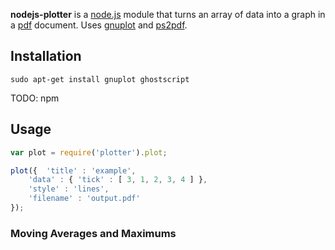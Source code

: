 **nodejs-plotter** is a [node.js](http://nodejs.org/) module that turns an array of data into a graph in a [pdf](http://www.adobe.com/products/acrobat/adobepdf.html) document. Uses [gnuplot](http://www.gnuplot.info/) and [ps2pdf](http://pages.cs.wisc.edu/~ghost/doc/AFPL/6.50/Ps2pdf.htm).

## Installation ##

```
sudo apt-get install gnuplot ghostscript
```

TODO: npm

## Usage ##

```javascript
var plot = require('plotter').plot;

plot({	'title' : 'example',
	'data' : { 'tick' : [ 3, 1, 2, 3, 4 ] },
	'style'	: 'lines',
	'filename' : 'output.pdf'
});
```

### Moving Averages and Maximums ###


